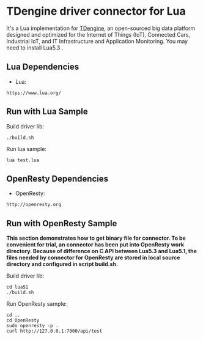 # TDengine driver connector for Lua

It's a Lua implementation for [TDengine](https://github.com/taosdata/TDengine), an open-sourced big data platform designed and optimized for the Internet of Things (IoT), Connected Cars, Industrial IoT, and IT Infrastructure and Application Monitoring. You may need to install Lua5.3 .

## Lua Dependencies
- Lua: 
```
https://www.lua.org/
```

## Run with Lua Sample

Build driver lib:
```
./build.sh
```
Run lua sample:
```
lua test.lua
```

## OpenResty Dependencies
- OpenResty: 
```
http://openresty.org
```
## Run with OpenResty Sample
**This section demonstrates how to get binary file for connector. To be convenient for trial, an connector has been put into OpenResty work directory.
Because of difference on C API between Lua5.3 and Lua5.1, the files needed by connector for OpenResty are stored in local source directory and configured in script build.sh.** 

Build driver lib:
```
cd lua51
./build.sh
```
Run OpenResty sample:
```
cd ..
cd OpenResty
sudo openresty -p .
curl http://127.0.0.1:7000/api/test
```

